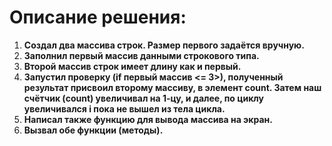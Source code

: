 # Описание решения:

1. **Создал два массива строк. Размер первого задаётся вручную.**
2. **Заполнил первый массив данными строкового типа.**
3. **Второй массив строк имеет длину как и первый.**
4. **Запустил проверку (if первый массив <= 3>), полученный результат присвоил второму массиву, в элемент count. Затем наш счётчик (count) увеличивал на 1-цу, и далее, по циклу увеличивался i пока не вышел из тела цикла.**
5. **Написал также функцию для вывода массива на экран.**
6. **Вызвал обе функции (методы).**